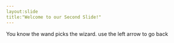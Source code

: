 ```yaml
---
layout:slide
title:"Welcome to our Second Slide!"
---
```

You know the wand picks the wizard.
use the left arrow to go back
